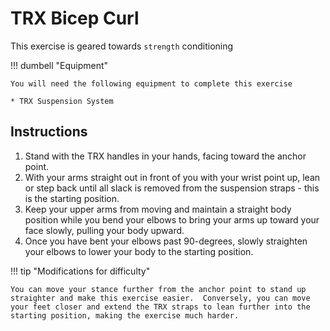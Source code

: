 # TRX Bicep Curl

This exercise is geared towards `strength` conditioning

!!! dumbell "Equipment"

    You will need the following equipment to complete this exercise
    
    * TRX Suspension System

## Instructions

1. Stand with the TRX handles in your hands, facing toward the anchor point.
2. With your arms straight out in front of you with your wrist point up, lean or step back until all slack is removed from the suspension straps - this is the starting position.
3. Keep your upper arms from moving and maintain a straight body position while you bend your elbows to bring your arms up toward your face slowly, pulling your body upward.
4. Once you have bent your elbows past 90-degrees, slowly straighten your elbows to lower your body to the starting position.

!!! tip "Modifications for difficulty"

    You can move your stance further from the anchor point to stand up straighter and make this exercise easier.  Conversely, you can move your feet closer and extend the TRX straps to lean further into the starting position, making the exercise much harder.
